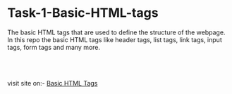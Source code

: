 # Task-1-Basic-HTML-tags
The basic HTML tags that are used to define the structure of the webpage.
In this repo the basic HTML tags like header tags, list tags, link tags, input tags, form tags and many more.
<br><br>
<br><br>

visit site on:- <a href="https://forms-for-employees.netlify.app">Basic HTML Tags</a>
